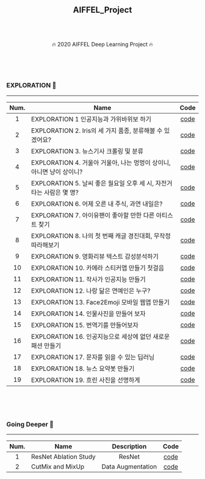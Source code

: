 ## <p align="center"> AIFFEL_Project </p>

<br>
<br>

<p align="center"> 🔥 2020 AIFFEL Deep Learning Project 🔥</p>
<br>
<br>
<br>

### EXPLORATION 🚢
-----

| Num.|Name         |Code|
|:---:|---|:---:|
| 1 | EXPLORATION 1 인공지능과 가위바위보 하기 |[code](https://github.com/JaeHeee/AIFFEL_Project/blob/master/EXPLORATION/EXPLORATION%201.%20%EC%9D%B8%EA%B3%B5%EC%A7%80%EB%8A%A5%EA%B3%BC%20%EA%B0%80%EC%9C%84%EB%B0%94%EC%9C%84%EB%B3%B4%20%ED%95%98%EA%B8%B0.ipynb)|
| 2 | EXPLORATION 2. Iris의 세 가지 품종, 분류해볼 수 있겠어요? | [code](https://github.com/JaeHeee/AIFFEL_Project/blob/master/EXPLORATION/EXPLORATION%202.%20Iris%EC%9D%98%20%EC%84%B8%20%EA%B0%80%EC%A7%80%20%ED%92%88%EC%A2%85%2C%20%EB%B6%84%EB%A5%98%ED%95%B4%EB%B3%BC%20%EC%88%98%20%EC%9E%88%EA%B2%A0%EC%96%B4%EC%9A%94%3F.ipynb)|
| 3 | EXPLORATION 3. 뉴스기사 크롤링 및 분류 | [code](https://github.com/JaeHeee/AIFFEL_Project/blob/master/EXPLORATION/EXPLORATION%203.%20%EB%89%B4%EC%8A%A4%EA%B8%B0%EC%82%AC%20%ED%81%AC%EB%A1%A4%EB%A7%81%20%EB%B0%8F%20%EB%B6%84%EB%A5%98.ipynb)|
| 4 | EXPLORATION 4. 거울아 거울아, 나는 멍멍이 상이니, 아니면 냥이 상이니? | [code](https://github.com/JaeHeee/AIFFEL_Project/blob/master/EXPLORATION/EXPLORATION%204.%20%EA%B1%B0%EC%9A%B8%EC%95%84%20%EA%B1%B0%EC%9A%B8%EC%95%84%2C%20%EB%82%98%EB%8A%94%20%EB%A9%8D%EB%A9%8D%EC%9D%B4%20%EC%83%81%EC%9D%B4%EB%8B%88%2C%20%EC%95%84%EB%8B%88%EB%A9%B4%20%EB%83%A5%EC%9D%B4%20%EC%83%81%EC%9D%B4%EB%8B%88%3F.ipynb)|
| 5 | EXPLORATION 5. 날씨 좋은 월요일 오후 세 시, 자전거 타는 사람은 몇 명? | [code](https://github.com/JaeHeee/AIFFEL_Project/blob/master/EXPLORATION/EXPLORATION%205.%20%EB%82%A0%EC%94%A8%20%EC%A2%8B%EC%9D%80%20%EC%9B%94%EC%9A%94%EC%9D%BC%20%EC%98%A4%ED%9B%84%20%EC%84%B8%20%EC%8B%9C%2C%20%EC%9E%90%EC%A0%84%EA%B1%B0%20%ED%83%80%EB%8A%94%20%EC%82%AC%EB%9E%8C%EC%9D%80%20%EB%AA%87%20%EB%AA%85%3F.ipynb)|
| 6 | EXPLORATION 6. 어제 오른 내 주식, 과연 내일은? | [code](https://github.com/JaeHeee/AIFFEL_Project/blob/master/EXPLORATION/EXPLORATION%206.%20%EC%96%B4%EC%A0%9C%20%EC%98%A4%EB%A5%B8%20%EB%82%B4%20%EC%A3%BC%EC%8B%9D%2C%20%EA%B3%BC%EC%97%B0%20%EB%82%B4%EC%9D%BC%EC%9D%80%3F.ipynb)|
| 7 | EXPLORATION 7. 아이유팬이 좋아할 만한 다른 아티스트 찾기 | [code](https://github.com/JaeHeee/AIFFEL_Project/blob/master/EXPLORATION/EXPLORATION%207.%20%EC%95%84%EC%9D%B4%EC%9C%A0%ED%8C%AC%EC%9D%B4%20%EC%A2%8B%EC%95%84%ED%95%A0%20%EB%A7%8C%ED%95%9C%20%EB%8B%A4%EB%A5%B8%20%EC%95%84%ED%8B%B0%EC%8A%A4%ED%8A%B8%20%EC%B0%BE%EA%B8%B0.ipynb)|
| 8 | EXPLORATION 8. 나의 첫 번째 캐글 경진대회, 무작정 따라해보기 | [code](https://github.com/JaeHeee/AIFFEL_Project/blob/master/EXPLORATION/EXPLORATION%208.%20%EB%82%98%EC%9D%98%20%EC%B2%AB%20%EB%B2%88%EC%A7%B8%20%EC%BA%90%EA%B8%80%20%EA%B2%BD%EC%A7%84%EB%8C%80%ED%9A%8C%2C%20%EB%AC%B4%EC%9E%91%EC%A0%95%20%EB%94%B0%EB%9D%BC%ED%95%B4%EB%B3%B4%EA%B8%B0.ipynb)|
| 9 | EXPLORATION 9. 영화리뷰 텍스트 감성분석하기 | [code](https://github.com/JaeHeee/AIFFEL_Project/blob/master/EXPLORATION/EXPLORATION%209.%20%EC%98%81%ED%99%94%EB%A6%AC%EB%B7%B0%20%ED%85%8D%EC%8A%A4%ED%8A%B8%20%EA%B0%90%EC%84%B1%EB%B6%84%EC%84%9D%ED%95%98%EA%B8%B0.ipynb)|
| 10 | EXPLORATION 10. 카메라 스티커앱 만들기 첫걸음 | [code](https://github.com/JaeHeee/AIFFEL_Project/blob/master/EXPLORATION/EXPLORATION%2010.%20%EC%B9%B4%EB%A9%94%EB%9D%BC%20%EC%8A%A4%ED%8B%B0%EC%BB%A4%EC%95%B1%20%EB%A7%8C%EB%93%A4%EA%B8%B0%20%EC%B2%AB%EA%B1%B8%EC%9D%8C.ipynb)|
| 11 | EXPLORATION 11. 작사가 인공지능 만들기 | [code](https://github.com/JaeHeee/AIFFEL_Project/blob/master/EXPLORATION/EXPLORATION%2011.%20%EC%9E%91%EC%82%AC%EA%B0%80%20%EC%9D%B8%EA%B3%B5%EC%A7%80%EB%8A%A5%20%EB%A7%8C%EB%93%A4%EA%B8%B0.ipynb)|
| 12 | EXPLORATION 12. 나랑 닮은 연예인은 누구? | [code](https://github.com/JaeHeee/AIFFEL_Project/blob/master/EXPLORATION/EXPLORATION%2012.%20%EB%82%98%EB%9E%91%20%EB%8B%AE%EC%9D%80%20%EC%97%B0%EC%98%88%EC%9D%B8%EC%9D%80%20%EB%88%84%EA%B5%AC%3F.ipynb)|
| 13 | EXPLORATION 13. Face2Emoji 모바일 웹앱 만들기 | [code](https://github.com/JaeHeee/AIFFEL_Project/blob/master/EXPLORATION/EXPLORATION%2013.%20Face2Emoji%20%EB%AA%A8%EB%B0%94%EC%9D%BC%20%EC%9B%B9%EC%95%B1%20%EB%A7%8C%EB%93%A4%EA%B8%B0.ipynb)|
| 14 | EXPLORATION 14. 인물사진을 만들어 보자 | [code](https://github.com/JaeHeee/AIFFEL_Project/blob/master/EXPLORATION/EXPLORATION%2014.%20%EC%9D%B8%EB%AC%BC%EC%82%AC%EC%A7%84%EC%9D%84%20%EB%A7%8C%EB%93%A4%EC%96%B4%20%EB%B3%B4%EC%9E%90.ipynb)|
| 15 | EXPLORATION 15. 번역기를 만들어보자 | [code](https://github.com/JaeHeee/AIFFEL_Project/blob/master/EXPLORATION/EXPLORATION%2015.%20%EB%B2%88%EC%97%AD%EA%B8%B0%EB%A5%BC%20%EB%A7%8C%EB%93%A4%EC%96%B4%EB%B3%B4%EC%9E%90.ipynb)|
| 16 | EXPLORATION 16. 인공지능으로 세상에 없던 새로운 패션 만들기 | [code](https://github.com/JaeHeee/AIFFEL_Project/blob/master/EXPLORATION/EXPLORATION%2016.%20%EC%9D%B8%EA%B3%B5%EC%A7%80%EB%8A%A5%EC%9C%BC%EB%A1%9C%20%EC%84%B8%EC%83%81%EC%97%90%20%EC%97%86%EB%8D%98%20%EC%83%88%EB%A1%9C%EC%9A%B4%20%ED%8C%A8%EC%85%98%20%EB%A7%8C%EB%93%A4%EA%B8%B0.ipynb)|
| 17 | EXPLORATION 17. 문자를 읽을 수 있는 딥러닝 | [code](https://github.com/JaeHeee/AIFFEL_Project/blob/master/EXPLORATION/EXPLORATION%2017.%20%EB%AC%B8%EC%9E%90%EB%A5%BC%20%EC%9D%BD%EC%9D%84%20%EC%88%98%20%EC%9E%88%EB%8A%94%20%EB%94%A5%EB%9F%AC%EB%8B%9D.ipynb)|
| 18 | EXPLORATION 18. 뉴스 요약봇 만들기 | [code](https://github.com/JaeHeee/AIFFEL_Project/blob/master/EXPLORATION/EXPLORATION%2018.%20%EB%89%B4%EC%8A%A4%20%EC%9A%94%EC%95%BD%EB%B4%87%20%EB%A7%8C%EB%93%A4%EA%B8%B0.ipynb)|
| 19 | EXPLORATION 19. 흐린 사진을 선명하게 | [code](https://github.com/JaeHeee/AIFFEL_Project/blob/master/EXPLORATION/EXPLORATION%2019.%20%ED%9D%90%EB%A6%B0%20%EC%82%AC%EC%A7%84%EC%9D%84%20%EC%84%A0%EB%AA%85%ED%95%98%EA%B2%8C.ipynb)|


<br>
<br>
<br>

### Going Deeper 🚀
-----
| Num.|Name|Description|Code|
|:---:|---|:---:|:---:|
| 1 | ResNet Ablation Study | ResNet |[code](https://github.com/JaeHeee/AIFFEL_Project/blob/master/Going_Deeper/ResNet.ipynb)|
| 2 | CutMix and MixUp | Data Augmentation |[code](https://github.com/JaeHeee/AIFFEL_Project/blob/master/Going_Deeper/CutMix%20and%20MixUp.ipynb)|







